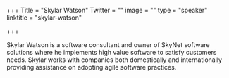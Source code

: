 +++
Title = "Skylar Watson"
Twitter = ""
image = ""
type = "speaker"
linktitle = "skylar-watson"

+++

Skylar Watson is a software consultant and owner of SkyNet software solutions where he implements high value software to satisfy customers needs. Skylar works with companies both domestically and internationally providing assistance on adopting agile software practices.
